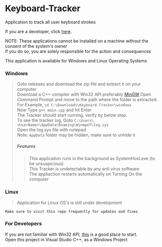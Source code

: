 # Keyboard-Tracker
Application to track all user keyboard strokes

If you are a developer, click [here](#For-Developers).

NOTE: These applications cannot be installed on a machine without the consent of the system's owner  
If you do so, you are solely responsible for the action and consequences  

This application is available for Windows and Linux Operating Systems  

### Windows  
> Goto releases and download the zip file and extract it on your computer  
> Download a C++ compiler with Win32 API preferably [MinGW](https://sourceforge.net/projects/mingw/files/MinGW/Base/w32api/)
> Open Command Prompt and move to the path where the folder is extracted. For Example, `cd C:\Downloads\Keyboard-Tracker\windows`  
> Now Type `g++ main.cpp` and hit Enter  
> The Tracker should start running, verify by below step.  
> To see the tracker log, Goto `C:\Users\<UserName>\AppData\Roaming\WinmpeT\log.sys`  
> Open the log.sys file with notepad  
> Note: `AppData` folder may be hidden, make sure to unhide it
> 
> ##### Features
> > This application runs in the background as SystemHost.exe (to be unsuspicious)  
> > This Tracker is undetectable by any anti virus software  
> > The appliaction restarts automatically on Turning On the computer  

### Linux
> Application for Linux OS's is still under development  

`Make sure to visit this repo frequently for updates and fixes`  

### For Developers
If you are not familiar with Win32 API, [this](https://docs.microsoft.com/en-us/windows/win32/learnwin32/learn-to-program-for-windows) is a good place to start.  
Open this project in Visual Studio C++, as a Windows Project
